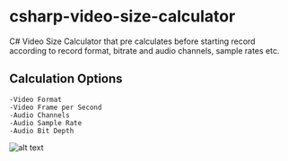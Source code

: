 # csharp-video-size-calculator
C# Video Size Calculator that pre calculates before starting record according to record format, bitrate and audio channels, sample rates etc.

## Calculation Options
	-Video Format
	-Video Frame per Second
	-Audio Channels
	-Audio Sample Rate
	-Audio Bit Depth
	
![alt text](http://umitunal.org/wp-content/github/videosizecalculator.PNG)